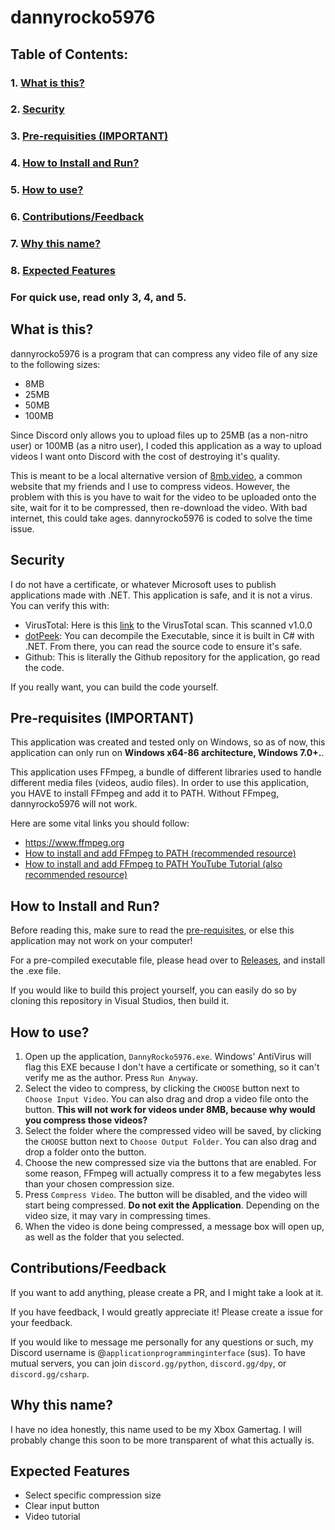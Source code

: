 # dannyrocko5976

## Table of Contents:
### 1. [What is this?](#what-is-this)
### 2. [Security](#security)
### 3. [Pre-requisities (IMPORTANT)](#pre-requisites-important)
### 4. [How to Install and Run?](#how-to-install-and-run)
### 5. [How to use?](#how-to-use)
### 6. [Contributions/Feedback](#contributionsfeedback)
### 7. [Why this name?](#why-this-name)
### 8. [Expected Features](#expected-features)

### For quick use, read only 3, 4, and 5.

## What is this?
dannyrocko5976 is a program that can compress any video file of any size to the following sizes:
- 8MB
- 25MB
- 50MB
- 100MB

Since Discord only allows you to upload files up to 25MB (as a non-nitro user) or 100MB (as a nitro user), I coded this application as a way to upload videos I want onto Discord with the cost of destroying it's quality.

This is meant to be a local alternative version of [8mb.video](https://8mb.video/), a common website that my friends and I use to compress videos. However, the problem with this is you have to wait for the video to be uploaded onto the site, wait for it to be compressed, then re-download the video. With bad internet, this could take ages. dannyrocko5976 is coded to solve the time issue.

## Security
I do not have a certificate, or whatever Microsoft uses to publish applications made with .NET. This application is safe, and it is not a virus. You can verify this with:
- VirusTotal: Here is this [link](https://www.virustotal.com/gui/file-analysis/YWQ2MWVmODVkMzEzZTMxZjkxNTgzNDBiOWY3Yzc3MWY6MTY5MDQyODAwOQ==) to the VirusTotal scan. This scanned v1.0.0
- [dotPeek](https://www.jetbrains.com/decompiler/): You can decompile the Executable, since it is built in C# with .NET. From there, you can read the source code to ensure it's safe.
- Github: This is literally the Github repository for the application, go read the code.

If you really want, you can build the code yourself.

## Pre-requisites (IMPORTANT)
This application was created and tested only on Windows, so as of now, this application can only run on **Windows x64-86 architecture, Windows 7.0+.**.

This application uses FFmpeg, a bundle of different libraries used to handle different media files (videos, audio files). In order to use this application, you HAVE to install FFmpeg and add it to PATH. Without FFmpeg, dannyrocko5976 will not work.

Here are some vital links you should follow:
- https://www.ffmpeg.org
- [How to install and add FFmpeg to PATH (recommended resource)](https://phoenixnap.com/kb/ffmpeg-windows)
- [How to install and add FFmpeg to PATH YouTube Tutorial (also recommended resource)](https://www.youtube.com/watch?v=EyIIvctDhYc)

## How to Install and Run?
Before reading this, make sure to read the [pre-requisites](#pre-requisites-important), or else this application may not work on your computer!

For a pre-compiled executable file, please head over to [Releases](https://github.com/dannynotsmart/dannyrocko5976/releases/tag/v1.0.0), and install the .exe file. 

If you would like to build this project yourself, you can easily do so by cloning this repository in Visual Studios, then build it.

## How to use?
1. Open up the application, `DannyRocko5976.exe`. Windows' AntiVirus will flag this EXE because I don't have a certificate or something, so it can't verify me as the author. Press `Run Anyway`.
2. Select the video to compress, by clicking the `CHOOSE` button next to `Choose Input Video`. You can also drag and drop a video file onto the button. **This will not work for videos under 8MB, because why would you compress those videos?**
3. Select the folder where the compressed video will be saved, by clicking the `CHOOSE` button next to `Choose Output Folder`. You can also drag and drop a folder onto the button.
4. Choose the new compressed size via the buttons that are enabled. For some reason, FFmpeg will actually compress it to a few megabytes less than your chosen compression size.
5. Press `Compress Video`. The button will be disabled, and the video will start being compressed. **Do not exit the Application**. Depending on the video size, it may vary in compressing times.
6. When the video is done being compressed, a message box will open up, as well as the folder that you selected.

## Contributions/Feedback
If you want to add anything, please create a PR, and I might take a look at it.

If you have feedback, I would greatly appreciate it! Please create a issue for your feedback.

If you would like to message me personally for any questions or such, my Discord username is @`applicationprogramminginterface` (sus). To have mutual servers, you can join `discord.gg/python`, `discord.gg/dpy`, or `discord.gg/csharp`.

## Why this name?
I have no idea honestly, this name used to be my Xbox Gamertag. I will probably change this soon to be more transparent of what this actually is.

## Expected Features
- Select specific compression size
- Clear input button
- Video tutorial
